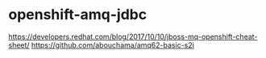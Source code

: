 # openshift-amq-jdbc

https://developers.redhat.com/blog/2017/10/10/jboss-mq-openshift-cheat-sheet/
https://github.com/abouchama/amq62-basic-s2i